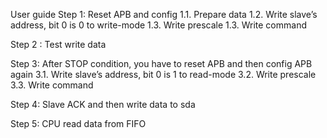 User guide
Step 1: Reset APB and config
	1.1. Prepare data
	1.2. Write slave’s address, bit 0 is 0 to write-mode
	1.3. Write prescale
	1.3. Write command


Step 2 : Test write data


Step 3: After STOP condition, you have to reset APB and then config APB again 
	3.1. Write slave’s address, bit 0 is 1 to read-mode
	3.2. Write prescale
	3.3. Write command



Step 4: Slave ACK and then write data to sda



Step 5: CPU read data from FIFO

